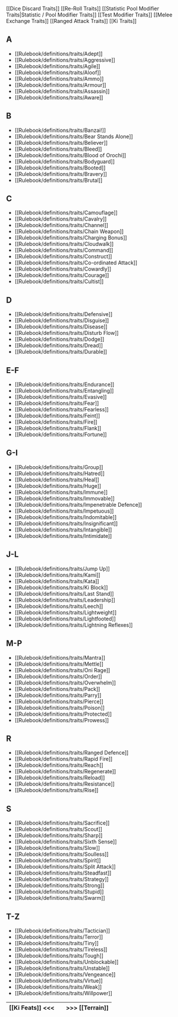 [[Dice Discard Traits]]
[[Re-Roll Traits]]
[[Statistic Pool Modifier Traits|Statistic / Pool Modifier Traits]]
[[Test Modifier Traits]]
[[Melee Exchange Traits]]
[[Ranged Attack Traits]]
[[Ki Traits]]
## A

- [[Rulebook/definitions/traits/Adept]]
- [[Rulebook/definitions/traits/Aggressive]]
- [[Rulebook/definitions/traits/Agile]]
- [[Rulebook/definitions/traits/Aloof]]
- [[Rulebook/definitions/traits/Ammo]]
- [[Rulebook/definitions/traits/Armour]]
- [[Rulebook/definitions/traits/Assassin]]
- [[Rulebook/definitions/traits/Aware]]
## B
- [[Rulebook/definitions/traits/Banzai!]]
- [[Rulebook/definitions/traits/Bear Stands Alone]]
- [[Rulebook/definitions/traits/Believer]]
- [[Rulebook/definitions/traits/Bleed]]
- [[Rulebook/definitions/traits/Blood of Orochi]]
- [[Rulebook/definitions/traits/Bodyguard]]
- [[Rulebook/definitions/traits/Booted]]
- [[Rulebook/definitions/traits/Bravery]]
- [[Rulebook/definitions/traits/Brutal]]
## C
- [[Rulebook/definitions/traits/Camouflage]]
- [[Rulebook/definitions/traits/Cavalry]]
- [[Rulebook/definitions/traits/Channel]]
- [[Rulebook/definitions/traits/Chain Weapon]]
- [[Rulebook/definitions/traits/Charging Bonus]]
- [[Rulebook/definitions/traits/Cloudwalk]]
- [[Rulebook/definitions/traits/Command]]
- [[Rulebook/definitions/traits/Construct]]
- [[Rulebook/definitions/traits/Co-ordinated Attack]]
- [[Rulebook/definitions/traits/Cowardly]]
- [[Rulebook/definitions/traits/Courage]]
- [[Rulebook/definitions/traits/Cultist]]
## D
- [[Rulebook/definitions/traits/Defensive]]
- [[Rulebook/definitions/traits/Disguise]]
- [[Rulebook/definitions/traits/Disease]]
- [[Rulebook/definitions/traits/Disturb Flow]]
- [[Rulebook/definitions/traits/Dodge]]
- [[Rulebook/definitions/traits/Dread]]
- [[Rulebook/definitions/traits/Durable]]
## E-F
- [[Rulebook/definitions/traits/Endurance]]
- [[Rulebook/definitions/traits/Entangling]]
- [[Rulebook/definitions/traits/Evasive]]
- [[Rulebook/definitions/traits/Fear]]
- [[Rulebook/definitions/traits/Fearless]]
- [[Rulebook/definitions/traits/Feint]]
- [[Rulebook/definitions/traits/Fire]]
- [[Rulebook/definitions/traits/Flank]]
- [[Rulebook/definitions/traits/Fortune]]
## G-I
- [[Rulebook/definitions/traits/Group]]
- [[Rulebook/definitions/traits/Hatred]]
- [[Rulebook/definitions/traits/Heal]]
- [[Rulebook/definitions/traits/Huge]]
- [[Rulebook/definitions/traits/Immune]]
- [[Rulebook/definitions/traits/Immovable]]
- [[Rulebook/definitions/traits/Impenetrable Defence]]
- [[Rulebook/definitions/traits/Impetuous]]
- [[Rulebook/definitions/traits/Indomitable]]
- [[Rulebook/definitions/traits/Insignificant]]
- [[Rulebook/definitions/traits/Intangible]]
- [[Rulebook/definitions/traits/Intimidate]]
## J-L
- [[Rulebook/definitions/traits/Jump Up]]
- [[Rulebook/definitions/traits/Kami]]
- [[Rulebook/definitions/traits/Kata]]
- [[Rulebook/definitions/traits/Ki Block]]
- [[Rulebook/definitions/traits/Last Stand]]
- [[Rulebook/definitions/traits/Leadership]]
- [[Rulebook/definitions/traits/Leech]]
- [[Rulebook/definitions/traits/Lightweight]]
- [[Rulebook/definitions/traits/Lightfooted]]
- [[Rulebook/definitions/traits/Lightning Reflexes]]
## M-P
- [[Rulebook/definitions/traits/Mantra]]
- [[Rulebook/definitions/traits/Mettle]]
- [[Rulebook/definitions/traits/Oni Rage]]
- [[Rulebook/definitions/traits/Order]]
- [[Rulebook/definitions/traits/Overwhelm]]
- [[Rulebook/definitions/traits/Pack]]
- [[Rulebook/definitions/traits/Parry]]
- [[Rulebook/definitions/traits/Pierce]]
- [[Rulebook/definitions/traits/Poison]]
- [[Rulebook/definitions/traits/Protected]]
- [[Rulebook/definitions/traits/Prowess]]
## R
- [[Rulebook/definitions/traits/Ranged Defence]]
- [[Rulebook/definitions/traits/Rapid Fire]]
- [[Rulebook/definitions/traits/Reach]]
- [[Rulebook/definitions/traits/Regenerate]]
- [[Rulebook/definitions/traits/Reload]]
- [[Rulebook/definitions/traits/Resistance]]
- [[Rulebook/definitions/traits/Rise]]
## S
- [[Rulebook/definitions/traits/Sacrifice]]
- [[Rulebook/definitions/traits/Scout]]
- [[Rulebook/definitions/traits/Sharp]]
- [[Rulebook/definitions/traits/Sixth Sense]]
- [[Rulebook/definitions/traits/Slow]]
- [[Rulebook/definitions/traits/Soulless]]
- [[Rulebook/definitions/traits/Spirit]]
- [[Rulebook/definitions/traits/Split Attack]]
- [[Rulebook/definitions/traits/Steadfast]]
- [[Rulebook/definitions/traits/Strategy]]
- [[Rulebook/definitions/traits/Strong]]
- [[Rulebook/definitions/traits/Stupid]]
- [[Rulebook/definitions/traits/Swarm]]
## T-Z
- [[Rulebook/definitions/traits/Tactician]]
- [[Rulebook/definitions/traits/Terror]]
- [[Rulebook/definitions/traits/Tiny]]
- [[Rulebook/definitions/traits/Tireless]]
- [[Rulebook/definitions/traits/Tough]]
- [[Rulebook/definitions/traits/Unblockable]]
- [[Rulebook/definitions/traits/Unstable]]
- [[Rulebook/definitions/traits/Vengeance]]
- [[Rulebook/definitions/traits/Virtue]]
- [[Rulebook/definitions/traits/Weak]]
- [[Rulebook/definitions/traits/Willpower]]

| [[Ki Feats]] <<< |     | >>> [[Terrain]] |
| ---------------- | --- | --------------- |
